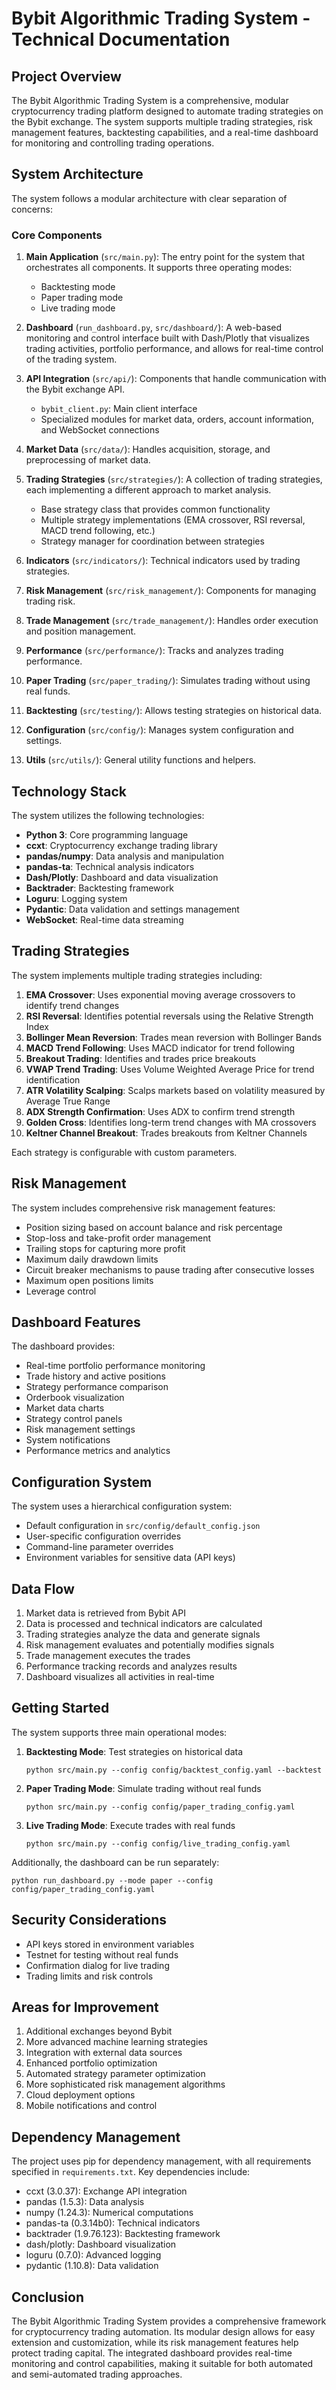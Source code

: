 # Bybit Algorithmic Trading System - Technical Documentation

## Project Overview

The Bybit Algorithmic Trading System is a comprehensive, modular cryptocurrency trading platform designed to automate trading strategies on the Bybit exchange. The system supports multiple trading strategies, risk management features, backtesting capabilities, and a real-time dashboard for monitoring and controlling trading operations.

## System Architecture

The system follows a modular architecture with clear separation of concerns:

### Core Components

1. **Main Application** (`src/main.py`): The entry point for the system that orchestrates all components. It supports three operating modes:

   - Backtesting mode
   - Paper trading mode
   - Live trading mode

2. **Dashboard** (`run_dashboard.py`, `src/dashboard/`): A web-based monitoring and control interface built with Dash/Plotly that visualizes trading activities, portfolio performance, and allows for real-time control of the trading system.

3. **API Integration** (`src/api/`): Components that handle communication with the Bybit exchange API.

   - `bybit_client.py`: Main client interface
   - Specialized modules for market data, orders, account information, and WebSocket connections

4. **Market Data** (`src/data/`): Handles acquisition, storage, and preprocessing of market data.

5. **Trading Strategies** (`src/strategies/`): A collection of trading strategies, each implementing a different approach to market analysis.

   - Base strategy class that provides common functionality
   - Multiple strategy implementations (EMA crossover, RSI reversal, MACD trend following, etc.)
   - Strategy manager for coordination between strategies

6. **Indicators** (`src/indicators/`): Technical indicators used by trading strategies.

7. **Risk Management** (`src/risk_management/`): Components for managing trading risk.

8. **Trade Management** (`src/trade_management/`): Handles order execution and position management.

9. **Performance** (`src/performance/`): Tracks and analyzes trading performance.

10. **Paper Trading** (`src/paper_trading/`): Simulates trading without using real funds.

11. **Backtesting** (`src/testing/`): Allows testing strategies on historical data.

12. **Configuration** (`src/config/`): Manages system configuration and settings.

13. **Utils** (`src/utils/`): General utility functions and helpers.

## Technology Stack

The system utilizes the following technologies:

- **Python 3**: Core programming language
- **ccxt**: Cryptocurrency exchange trading library
- **pandas/numpy**: Data analysis and manipulation
- **pandas-ta**: Technical analysis indicators
- **Dash/Plotly**: Dashboard and data visualization
- **Backtrader**: Backtesting framework
- **Loguru**: Logging system
- **Pydantic**: Data validation and settings management
- **WebSocket**: Real-time data streaming

## Trading Strategies

The system implements multiple trading strategies including:

1. **EMA Crossover**: Uses exponential moving average crossovers to identify trend changes
2. **RSI Reversal**: Identifies potential reversals using the Relative Strength Index
3. **Bollinger Mean Reversion**: Trades mean reversion with Bollinger Bands
4. **MACD Trend Following**: Uses MACD indicator for trend following
5. **Breakout Trading**: Identifies and trades price breakouts
6. **VWAP Trend Trading**: Uses Volume Weighted Average Price for trend identification
7. **ATR Volatility Scalping**: Scalps markets based on volatility measured by Average True Range
8. **ADX Strength Confirmation**: Uses ADX to confirm trend strength
9. **Golden Cross**: Identifies long-term trend changes with MA crossovers
10. **Keltner Channel Breakout**: Trades breakouts from Keltner Channels

Each strategy is configurable with custom parameters.

## Risk Management

The system includes comprehensive risk management features:

- Position sizing based on account balance and risk percentage
- Stop-loss and take-profit order management
- Trailing stops for capturing more profit
- Maximum daily drawdown limits
- Circuit breaker mechanisms to pause trading after consecutive losses
- Maximum open positions limits
- Leverage control

## Dashboard Features

The dashboard provides:

- Real-time portfolio performance monitoring
- Trade history and active positions
- Strategy performance comparison
- Orderbook visualization
- Market data charts
- Strategy control panels
- Risk management settings
- System notifications
- Performance metrics and analytics

## Configuration System

The system uses a hierarchical configuration system:

- Default configuration in `src/config/default_config.json`
- User-specific configuration overrides
- Command-line parameter overrides
- Environment variables for sensitive data (API keys)

## Data Flow

1. Market data is retrieved from Bybit API
2. Data is processed and technical indicators are calculated
3. Trading strategies analyze the data and generate signals
4. Risk management evaluates and potentially modifies signals
5. Trade management executes the trades
6. Performance tracking records and analyzes results
7. Dashboard visualizes all activities in real-time

## Getting Started

The system supports three main operational modes:

1. **Backtesting Mode**: Test strategies on historical data

   ```
   python src/main.py --config config/backtest_config.yaml --backtest
   ```

2. **Paper Trading Mode**: Simulate trading without real funds

   ```
   python src/main.py --config config/paper_trading_config.yaml
   ```

3. **Live Trading Mode**: Execute trades with real funds
   ```
   python src/main.py --config config/live_trading_config.yaml
   ```

Additionally, the dashboard can be run separately:

```
python run_dashboard.py --mode paper --config config/paper_trading_config.yaml
```

## Security Considerations

- API keys stored in environment variables
- Testnet for testing without real funds
- Confirmation dialog for live trading
- Trading limits and risk controls

## Areas for Improvement

1. Additional exchanges beyond Bybit
2. More advanced machine learning strategies
3. Integration with external data sources
4. Enhanced portfolio optimization
5. Automated strategy parameter optimization
6. More sophisticated risk management algorithms
7. Cloud deployment options
8. Mobile notifications and control

## Dependency Management

The project uses pip for dependency management, with all requirements specified in `requirements.txt`. Key dependencies include:

- ccxt (3.0.37): Exchange API integration
- pandas (1.5.3): Data analysis
- numpy (1.24.3): Numerical computations
- pandas-ta (0.3.14b0): Technical indicators
- backtrader (1.9.76.123): Backtesting framework
- dash/plotly: Dashboard visualization
- loguru (0.7.0): Advanced logging
- pydantic (1.10.8): Data validation

## Conclusion

The Bybit Algorithmic Trading System provides a comprehensive framework for cryptocurrency trading automation. Its modular design allows for easy extension and customization, while its risk management features help protect trading capital. The integrated dashboard provides real-time monitoring and control capabilities, making it suitable for both automated and semi-automated trading approaches.
